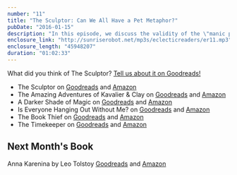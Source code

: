 ```yaml
---
number: "11"
title: "The Sculptor: Can We All Have a Pet Metaphor?"
pubDate: "2016-01-15"
description: "In this episode, we discuss the validity of the \"manic pixie dream girl\" and attempt to throw her out the window. Meredith reads her first graphic novel, Jeannette sets a new book-o-lution, and Tara visits DC for their first in person recording session!"
enclosure_link: "http://sunriserobot.net/mp3s/eclecticreaders/er11.mp3"
enclosure_length: "45948207"
duration: "01:02:33"
---
```

What did you think of The Sculptor? [Tell us about it on Goodreads!](https://www.goodreads.com/topic/show/17975913-episode-11-the-sculptor)

- The Sculptor on [Goodreads](https://www.goodreads.com/book/show/22040598-the-sculptor) and [Amazon](http://www.amazon.com/gp/product/1596435739/ref=x_gr_w_visstd_sin_t1_control_bb)
- The Amazing Adventures of Kavalier & Clay on [Goodreads](https://www.goodreads.com/book/show/3985.The_Amazing_Adventures_of_Kavalier_Clay) and [Amazon](http://www.amazon.com/gp/product/0312282990/ref=x_gr_w_visstd_sin_t1_control_bb)
- A Darker Shade of Magic on [Goodreads](https://www.goodreads.com/book/show/22055262-a-darker-shade-of-magic) and [Amazon](http://www.amazon.com/gp/product/0765376458/ref=x_gr_w_visstd_sin_t1_control_bb)
- Is Everyone Hanging Out Without Me? on [Goodreads](https://www.goodreads.com/book/show/10335308-is-everyone-hanging-out-without-me) and [Amazon](http://www.amazon.com/gp/product/0307886263/ref=x_gr_w_visstd_sin_t1_control_bb)
- The Book Thief on [Goodreads](www.goodreads.com/book/show/19063.The_Book_Thief) and [Amazon](http://www.amazon.com/gp/product/0375831002/ref=x_gr_w_visstd_sin_t1_control_bb)
- The Timekeeper on [Goodreads](www.goodreads.com/book/show/13624688-the-time-keeper) and [Amazon](http://www.amazon.com/gp/product/1401322786/ref=x_gr_w_visstd_sin_t1_control_bb)

## Next Month's Book

Anna Karenina by Leo Tolstoy [Goodreads](https://www.goodreads.com/book/show/15823480-anna-karenina) and [Amazon](http://www.amazon.com/gp/product/0345803922/ref=x_gr_w_visstd_sin_t1_control_bb)

